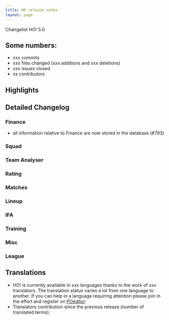 ```yaml
---
title: HO release notes
layout: page
---
```


Changelist HO! 5.0

## Some numbers:
  - xxx commits
  - xxx files changed (xxx additions and xxx deletions)
  - xxx issues closed
  - xx contributors


## Highlights




## Detailed Changelog


### Finance
  - all information relative to Finance are now stored in the database (#793)


### Squad


### Team Analyser

 

### Rating



### Matches


### Lineup



### IFA


### Training



### Misc



### League



## Translations
  - HO! is currently available in xxx languages thanks to the work of xxx translators. The translation status varies a lot from one language to another. If you can help in a language requiring attention please join in the effort and register on [POeditor](https://poeditor.com/join/project/jCaWGL1JCl):
  - Translators contribution since the previous release (number of translated terms):


